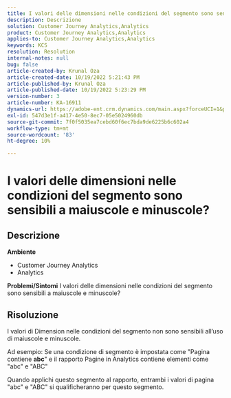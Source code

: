 ```yaml
---
title: I valori delle dimensioni nelle condizioni del segmento sono sensibili a maiuscole e minuscole?
description: Descrizione
solution: Customer Journey Analytics,Analytics
product: Customer Journey Analytics,Analytics
applies-to: Customer Journey Analytics,Analytics
keywords: KCS
resolution: Resolution
internal-notes: null
bug: false
article-created-by: Krunal Oza
article-created-date: 10/19/2022 5:21:43 PM
article-published-by: Krunal Oza
article-published-date: 10/19/2022 5:23:29 PM
version-number: 3
article-number: KA-16911
dynamics-url: https://adobe-ent.crm.dynamics.com/main.aspx?forceUCI=1&pagetype=entityrecord&etn=knowledgearticle&id=e95a3a7a-d24f-ed11-bba2-00224808679b
exl-id: 547d3e1f-a417-4e50-8ec7-05e5024960db
source-git-commit: 7f0f5035ea7cebd60f6ec7bda9de6225b6c602a4
workflow-type: tm+mt
source-wordcount: '83'
ht-degree: 10%

---
```


# I valori delle dimensioni nelle condizioni del segmento sono sensibili a maiuscole e minuscole?

## Descrizione

<b>Ambiente</b>
- Customer Journey Analytics
- Analytics



<b>Problemi/Sintomi</b>
I valori delle dimensioni nelle condizioni del segmento sono sensibili a maiuscole e minuscole?


## Risoluzione


I valori di Dimension nelle condizioni del segmento non sono sensibili all’uso di maiuscole e minuscole.

Ad esempio: Se una condizione di segmento è impostata come &quot;Pagina contiene <b>abc</b>&quot; e il rapporto Pagine in Analytics contiene elementi come &quot;abc&quot; e &quot;ABC&quot;

Quando applichi questo segmento al rapporto, entrambi i valori di pagina &quot;abc&quot; e &quot;ABC&quot; si qualificheranno per questo segmento.
